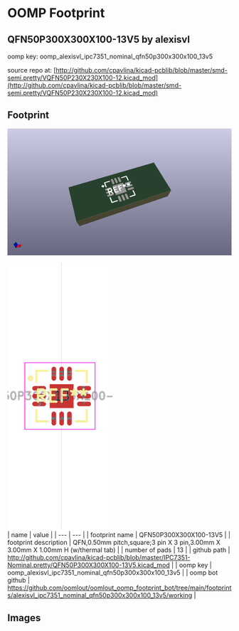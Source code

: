 # OOMP Footprint  
## QFN50P300X300X100-13V5  by alexisvl  
  
oomp key: oomp_alexisvl_ipc7351_nominal_qfn50p300x300x100_13v5  
  
source repo at: [http://github.com/cpavlina/kicad-pcblib/blob/master/smd-semi.pretty/VQFN50P230X230X100-12.kicad_mod](http://github.com/cpavlina/kicad-pcblib/blob/master/smd-semi.pretty/VQFN50P230X230X100-12.kicad_mod)  
## Footprint  
  
[![working_kicad_pcb_3d.png](working_kicad_pcb_3d_600.png)](working_kicad_pcb_3d.png)  
  
[![working.png](working_600.png)](working.png)  
| name | value | 
| --- | --- | 
| footprint name | QFN50P300X300X100-13V5 | 
| footprint description | QFN,0.50mm pitch,square;3 pin X 3 pin,3.00mm X 3.00mm X 1.00mm H (w/thermal tab) | 
| number of pads | 13 | 
| github path | http://github.com/cpavlina/kicad-pcblib/blob/master/IPC7351-Nominal.pretty/QFN50P300X300X100-13V5.kicad_mod | 
| oomp key | oomp_alexisvl_ipc7351_nominal_qfn50p300x300x100_13v5 | 
| oomp bot github | https://github.com/oomlout/oomlout_oomp_footprint_bot/tree/main/footprints/alexisvl_ipc7351_nominal_qfn50p300x300x100_13v5/working | 
## Images  

